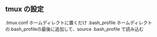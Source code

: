 ## tmux の設定
.tmux.conf ホームディレクトに置くだけ
.bash_profile ホームディレクトの.bash_profileの最後に追加して、source .bash_profile で読み込む
